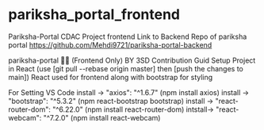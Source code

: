 # pariksha_portal_frontend
Pariksha-Portal CDAC Project frontend
Link to Backend Repo of pariksha portal
https://github.com/Mehdi9721/pariksha-portal-backend

pariksha-portal 👔✨ (Frontend Only)
BY 3SD
Contribution Guid
Setup Project in React (use [git pull --rebase origin master] then [push the changes to main])
React used for frontend along with bootstrap for styling

For Setting VS Code
install -> "axios": "^1.6.7" (npm install axios)
install -> "bootstrap": "^5.3.2" (npm react-bootstrap bootstrap)
install -> "react-router-dom": "^6.22.0" (npm install react-router-dom)
intstall-> "react-webcam": "^7.2.0" (npm install react-webcam)
